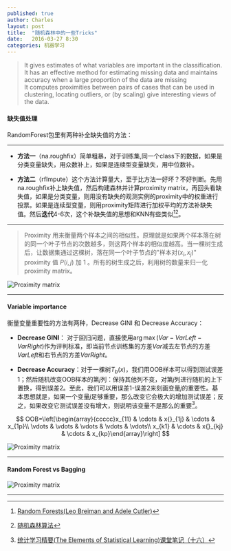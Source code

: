 ```yaml
---
published: true
author: Charles
layout: post
title:  "随机森林中的一些Tricks"
date:   2016-03-27 8:30
categories: 机器学习
---
```


> It gives estimates of what variables are important in the classification.   
It has an effective method for estimating missing data and maintains accuracy when a large proportion of the data are missing     
It computes proximities between pairs of cases that can be used in clustering, locating outliers, or (by scaling) give interesting views of the data.

####  缺失值处理

RandomForest包里有两种补全缺失值的方法：

---

- **方法一**（na.roughfix）简单粗暴，对于训练集,同一个class下的数据，如果是分类变量缺失，用众数补上，如果是连续型变量缺失，用中位数补。

- **方法二**（rfImpute）这个方法计算量大，至于比方法一好坏？不好判断。先用na.roughfix补上缺失值，然后构建森林并计算proximity matrix，再回头看缺失值，如果是分类变量，则用没有缺失的观测实例的proximity中的权重进行投票。如果是连续型变量，则用proximity矩阵进行加权平均的方法补缺失值。然后**迭代**4-6次，这个补缺失值的思想和KNN有些类似[^1][^2]。

---

> Proximity 用来衡量两个样本之间的相似性。原理就是如果两个样本落在树的同一个叶子节点的次数越多，则这两个样本的相似度越高。当一棵树生成后，让数据集通过这棵树，落在同一个叶子节点的"样本对$(x_i,x_j)$" proximity 值 $P(i,j)$ 加 1 。所有的树生成之后，利用树的数量来归一化 proximity matrix。

![Proximity matrix][1]

---

#### Variable importance

衡量变量重要性的方法有两种，Decrease GINI 和 Decrease Accuracy：

- **Decrease GINI**： 对于回归问题，直接使用$\arg \max(Var-VarLeft-VarRight)$作为评判标准，即当前节点训练集的方差$Var$减去左节点的方差$VarLeft$和右节点的方差$VarRight$。

- **Decrease Accuracy**：对于一棵树$T_{b}(x)$，我们用OOB样本可以得到测试误差1；然后随机改变OOB样本的第$j$列：保持其他列不变，对第$j$列进行随机的上下置换，得到误差2。至此，我们可以用误差1-误差2来刻画变量$j$的重要性。基本思想就是，如果一个变量$j$足够重要，那么改变它会极大的增加测试误差；反之，如果改变它测试误差没有增大，则说明该变量不是那么的重要[^3]。

$$
OOB=\left[\begin{array}{ccccc}x_{11} & \cdots & x{}_{1j} & \cdots & x_{1p}\\ \vdots & \vdots & \vdots & \vdots & \vdots\\ x_{k1} & \cdots & x{}_{kj} & \cdots & x_{kp}\end{array}\right]
$$

![Proximity matrix][2]

---

#### Random Forest vs Bagging

![Proximity matrix][3]

---

[1]:http://7xjbdi.com1.z0.glb.clouddn.com/proximity_matrix.png?imageView2/2/w/300
[2]:http://7xjbdi.com1.z0.glb.clouddn.com/building-random-forest-at-scale-26-638.jpg?imageView2/2/w/500
[3]:http://7xjbdi.com1.z0.glb.clouddn.com/rf_vs_bagging.png

[^1]:[Random Forests(Leo Breiman and Adele Cutler)](https://www.stat.berkeley.edu/~breiman/RandomForests/cc_home.htm)
[^2]:[随机森林算法](http://www.cnblogs.com/litao1105/p/5021747.html)
[^3]:[统计学习精要(The Elements of Statistical Learning)课堂笔记（十六）](http://www.loyhome.com/%E2%89%AA%E7%BB%9F%E8%AE%A1%E5%AD%A6%E4%B9%A0%E7%B2%BE%E8%A6%81the-elements-of-statistical-learning%E2%89%AB%E8%AF%BE%E5%A0%82%E7%AC%94%E8%AE%B0%EF%BC%88%E5%8D%81%E5%85%AD%EF%BC%89/)
[^4]:[随机森林入门攻略（内含R、Python代码）](http://datartisan.com/article/detail/42.html)

